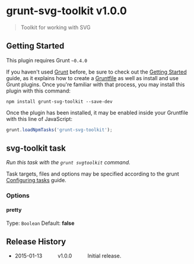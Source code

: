 # grunt-svg-toolkit v1.0.0

> Toolkit for working with SVG

## Getting Started
This plugin requires Grunt `~0.4.0`

If you haven't used [Grunt](http://gruntjs.com/) before, be sure to check out the [Getting Started](http://gruntjs.com/getting-started) guide, as it explains how to create a [Gruntfile](http://gruntjs.com/sample-gruntfile) as well as install and use Grunt plugins. Once you're familiar with that process, you may install this plugin with this command:

```shell
npm install grunt-svg-toolkit --save-dev
```

Once the plugin has been installed, it may be enabled inside your Gruntfile with this line of JavaScript:

```js
grunt.loadNpmTasks('grunt-svg-toolkit');
```


## svg-toolkit task
_Run this task with the `grunt svgtoolkit` command._

Task targets, files and options may be specified according to the grunt [Configuring tasks](http://gruntjs.com/configuring-tasks) guide.
### Options

#### pretty
Type: `Boolean`
Default: **false**

## Release History

* 2015-01-13   v1.0.0   Initial release.
